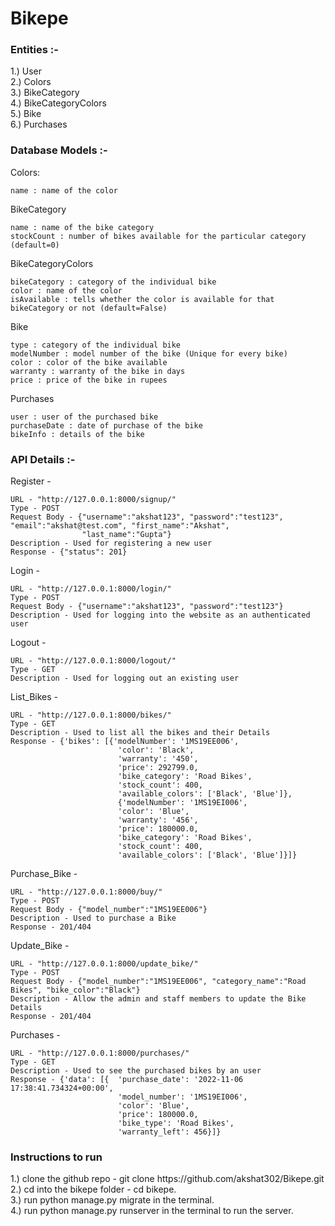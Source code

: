# Bikepe
<h3>Entities :-</h3>

1.) User <br>
2.) Colors <br>
3.) BikeCategory <br>
4.) BikeCategoryColors <br>
5.) Bike <br>
6.) Purchases<br>

<h3>Database Models :-</h3>

Colors:

    name : name of the color

BikeCategory

    name : name of the bike category
    stockCount : number of bikes available for the particular category (default=0)

BikeCategoryColors

    bikeCategory : category of the individual bike
    color : name of the color
    isAvailable : tells whether the color is available for that bikeCategory or not (default=False)

Bike

    type : category of the individual bike
    modelNumber : model number of the bike (Unique for every bike)
    color : color of the bike available
    warranty : warranty of the bike in days
    price : price of the bike in rupees

Purchases

    user : user of the purchased bike
    purchaseDate : date of purchase of the bike
    bikeInfo : details of the bike


<h3>API Details :- </h3>

Register -

    URL - "http://127.0.0.1:8000/signup/"
    Type - POST
    Request Body - {"username":"akshat123", "password":"test123", "email":"akshat@test.com", "first_name":"Akshat",
                    "last_name":"Gupta"}
    Description - Used for registering a new user 
    Response - {"status": 201}

Login - 
    
    URL - "http://127.0.0.1:8000/login/"
    Type - POST
    Request Body - {"username":"akshat123", "password":"test123"}
    Description - Used for logging into the website as an authenticated user


Logout - 

    URL - "http://127.0.0.1:8000/logout/"
    Type - GET
    Description - Used for logging out an existing user


List_Bikes - 

    URL - "http://127.0.0.1:8000/bikes/"
    Type - GET
    Description - Used to list all the bikes and their Details
    Response - {'bikes': [{'modelNumber': '1MS19EE006',
                            'color': 'Black',
                            'warranty': '450',
                            'price': 292799.0,
                            'bike_category': 'Road Bikes',
                            'stock_count': 400,
                            'available_colors': ['Black', 'Blue']},
                            {'modelNumber': '1MS19EI006',
                            'color': 'Blue',
                            'warranty': '456',
                            'price': 180000.0,
                            'bike_category': 'Road Bikes',
                            'stock_count': 400,
                            'available_colors': ['Black', 'Blue']}]}


Purchase_Bike - 
    
    URL - "http://127.0.0.1:8000/buy/"
    Type - POST
    Request Body - {"model_number":"1MS19EE006"}
    Description - Used to purchase a Bike
    Response - 201/404


Update_Bike -

    URL - "http://127.0.0.1:8000/update_bike/"
    Type - POST
    Request Body - {"model_number":"1MS19EE006", "category_name":"Road Bikes", "bike_color":"Black"}
    Description - Allow the admin and staff members to update the Bike Details
    Response - 201/404


Purchases -

    URL - "http://127.0.0.1:8000/purchases/"
    Type - GET
    Description - Used to see the purchased bikes by an user
    Response - {'data': [{  'purchase_date': '2022-11-06 17:38:41.734324+00:00',
                            'model_number': '1MS19EI006',
                            'color': 'Blue',
                            'price': 180000.0,
                            'bike_type': 'Road Bikes',
                            'warranty_left': 456}]}

<h3> Instructions to run </h3>
1.) clone the github repo - git clone https://github.com/akshat302/Bikepe.git
2.) cd into the bikepe folder - cd bikepe. <br>
3.) run python manage.py migrate in the terminal.<br>
4.) run python manage.py runserver in the terminal to run the server.<br>
